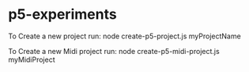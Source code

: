 # p5-experiments

To Create a new project run:
node create-p5-project.js myProjectName

To Create a new Midi project run:
node create-p5-midi-project.js myMidiProject
